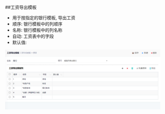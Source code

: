 ﻿##工资导出模板

- 用于按指定的银行模板, 导出工资
- 顺序: 银行模板中的列顺序
- 名称: 银行模板中的列名称
- 自动: 工资表中的字段
- 默认值: 

![Export](export.png)